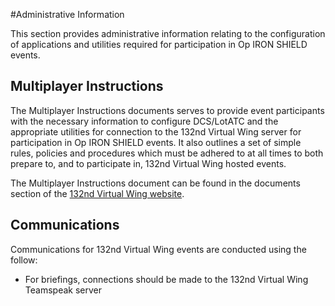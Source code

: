 #Administrative Information

This section provides administrative information relating to the configuration of applications and utilities required for participation in Op IRON SHIELD events. 

## Multiplayer Instructions
The Multiplayer Instructions documents serves to provide event participants with the necessary information to configure DCS/LotATC and the appropriate utilities for connection to the 132nd Virtual Wing server for participation in Op IRON SHIELD events. It also outlines a set of simple rules, policies and procedures which must be adhered to at all times to both prepare to, and to participate in, 132nd Virtual Wing hosted events.

The Multiplayer Instructions document can be found in the documents section of the [132nd Virtual Wing website](http://www.132virtualwing.org/index.php/page/documents).

## Communications
Communications for 132nd Virtual Wing events are conducted using the follow:
* For briefings, connections should be made to the 132nd Virtual Wing Teamspeak server 
